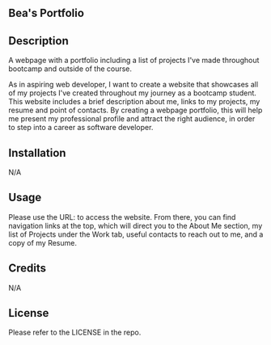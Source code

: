## Bea's Portfolio

## Description
A webpage with a portfolio including a list of projects I've made throughout bootcamp and outside of the course.

As in aspiring web developer, I want to create a website that showcases all of my projects I've created throughout my journey as a bootcamp student. This website includes a brief description about me, links to my projects, my resume and point of contacts.
By creating a webpage portfolio, this will help me present my professional profile and attract the right audience, in order to step into a career as software developer. 

## Installation
N/A

## Usage
Please use the URL: to access the website. From there, you can find navigation links at the top, which will direct you to the About Me section, my list of Projects under the Work tab, useful contacts to reach out to me, and a copy of my Resume.

## Credits
N/A

## License
Please refer to the LICENSE in the repo.
